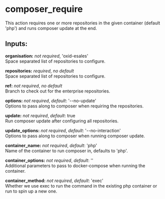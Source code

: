 # composer_require
This action requires one or more repositories in the
given container (default 'php') and runs composer update at the end.

## Inputs:
**organisation:** *not required*, 'oxid-esales'  
Space separated list of repositories to configure.

**repositories:** *required*, *no default*  
Space separated list of repositories to configure.

**ref:** *not required*, *no default*  
Branch to check out for the enterprise repositories.

**options:** *not required*, *default*: '--no-update'  
Options to pass along to composer when requiring the repositories.

**update:** *not required*, *default*: true  
Run composer update after configuring all repositories.

**update_options:** *not required*, *default*: '--no-interaction'  
Options to pass along to composer when running composer update.

**container_name:** *not required*, *default*: 'php'  
Name of the container to run composer in, defaults to 'php'.

**container_options:** *not required*, *default*: ''  
Additional parameters to pass to docker-compose when running the container.

**container_method:** *not required*, *default*: 'exec'  
Whether we use exec to run the command in the existing php container or run to spin up a new one.

